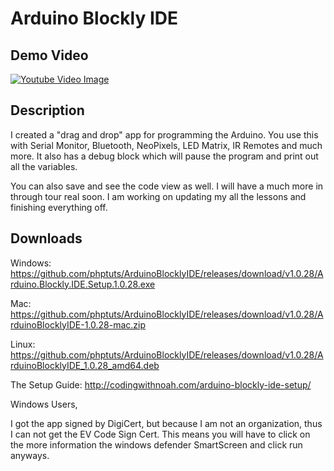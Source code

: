 # Arduino Blockly IDE

## Demo Video

[![Youtube Video Image](https://img.youtube.com/vi/5nv_PJeeYhI/0.jpg)](https://www.youtube.com/watch?v=5nv_PJeeYhI)

## Description

I created a "drag and drop" app for programming the Arduino.   You use this with Serial Monitor, Bluetooth, NeoPixels, LED Matrix, IR Remotes and much more.  It also has a debug block which will pause the program and print out all the variables.  

You can also save and see the code view as well.  I will have a much more in through tour real soon.  I am working on updating my all the lessons and finishing everything off. 

## Downloads

Windows: 
https://github.com/phptuts/ArduinoBlocklyIDE/releases/download/v1.0.28/Arduino.Blockly.IDE.Setup.1.0.28.exe

Mac:
https://github.com/phptuts/ArduinoBlocklyIDE/releases/download/v1.0.28/ArduinoBlocklyIDE-1.0.28-mac.zip

Linux:
https://github.com/phptuts/ArduinoBlocklyIDE/releases/download/v1.0.28/ArduinoBlocklyIDE_1.0.28_amd64.deb

The Setup Guide:
http://codingwithnoah.com/arduino-blockly-ide-setup/


Windows Users,

I got the app signed by DigiCert, but because I am not an organization, thus I can not get the EV Code Sign Cert.   This means you will have to click on the more information the windows defender SmartScreen and click run anyways.

